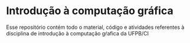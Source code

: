 # Introdução à computação gráfica
<p> Esse repositório contém todo o material, código e atividades referentes à disciplina de introdução à computação gŕafica da UFPB/CI</p>
